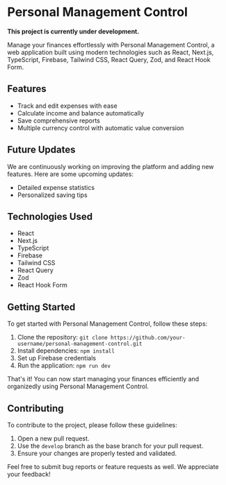 # Personal Management Control

**This project is currently under development.**

Manage your finances effortlessly with Personal Management Control, a web application built using modern technologies such as React, Next.js, TypeScript, Firebase, Tailwind CSS, React Query, Zod, and React Hook Form.

## Features

- Track and edit expenses with ease
- Calculate income and balance automatically
- Save comprehensive reports
- Multiple currency control with automatic value conversion

## Future Updates

We are continuously working on improving the platform and adding new features. Here are some upcoming updates:

- Detailed expense statistics
- Personalized saving tips

## Technologies Used

- React
- Next.js
- TypeScript
- Firebase
- Tailwind CSS
- React Query
- Zod
- React Hook Form

## Getting Started

To get started with Personal Management Control, follow these steps:

1. Clone the repository: `git clone https://github.com/your-username/personal-management-control.git`
2. Install dependencies: `npm install`
3. Set up Firebase credentials
4. Run the application: `npm run dev`

That's it! You can now start managing your finances efficiently and organizedly using Personal Management Control.

## Contributing

To contribute to the project, please follow these guidelines:

1. Open a new pull request.
2. Use the `develop` branch as the base branch for your pull request.
3. Ensure your changes are properly tested and validated.

Feel free to submit bug reports or feature requests as well. We appreciate your feedback!
